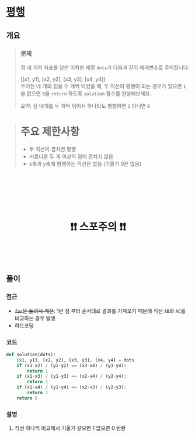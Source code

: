 # [평행]( https://school.programmers.co.kr/learn/courses/30/lessons/120875)

## 개요
> ### 문제
> 점 네 개의 좌표를 담은 이차원 배열  `dots`가 다음과 같이 매개변수로 주어집니다.
>
> [[x1, y1], [x2, y2], [x3, y3], [x4, y4]]  
> 주어진 네 개의 점을 두 개씩 이었을 때, 두 직선이 평행이 되는 경우가 있으면 `1`을 없으면 `0`을 `return` 하도록 `solution` 함수를 완성해보세요.
>
> 요약: 점 네개를 두 개씩 이어서 하나라도 평행하면 `1` 아니면 `0`

> # 주요 제한사항
> - 두 직선이 겹치면 평행
> - 서로다른 두 개 이상의 점이 겹치지 않음
> - x축과 y축에 평행하는 직선은 없음 (기울기 0은 없음)

<h1 align="center"><br><br><br>❗️❗️ 스포주의 ❗️❗️<br><br><br></h1>

## 풀이
### 접근
- ~~`for`문 돌려서 계산~~: 1번 점 부터 순서대로 결과를 가져오기 때문에 직선 `AB`와 `AC`를 비교하는 경우 발생
- 하드코딩

### 코드
```python
def solution(dots):
    [x1, y1], [x2, y2], [x3, y3], [x4, y4] = dots
    if (x1-x2) / (y1-y2) == (x3-x4) / (y3-y4):
        return 1
    if (x1-x3) / (y1-y3) == (x2-x4) / (y2-y4):
        return 1
    if (x1-x4) / (y1-y4) == (x2-x3) / (y2-y3):
        return 1
    return 0
```

### 설명
1. 직선 하나씩 비교해서 기울기 같으면 1 없으면 0 반환
